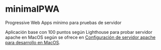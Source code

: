 # minimalPWA

Progressive Web Apps mínimo para pruebas de servidor

Aplicación base con 100 puntos según Lighthouse para probar servidor apache en MacOS según se ofrece en [Configuración de servidor apache para desarrollo en MacOS](http://blog.hereveri.cl/httpserver).
